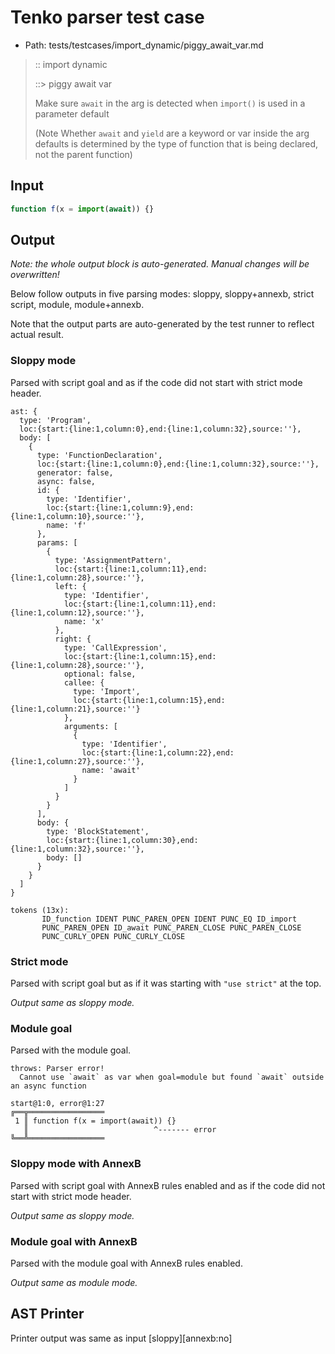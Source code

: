 # Tenko parser test case

- Path: tests/testcases/import_dynamic/piggy_await_var.md

> :: import dynamic
>
> ::> piggy await var
>
> Make sure `await` in the arg is detected when `import()` is used in a parameter default
>
> (Note Whether `await` and `yield` are a keyword or var inside the arg defaults is determined by the type of function that is being declared, not the parent function)

## Input

`````js
function f(x = import(await)) {}
`````

## Output

_Note: the whole output block is auto-generated. Manual changes will be overwritten!_

Below follow outputs in five parsing modes: sloppy, sloppy+annexb, strict script, module, module+annexb.

Note that the output parts are auto-generated by the test runner to reflect actual result.

### Sloppy mode

Parsed with script goal and as if the code did not start with strict mode header.

`````
ast: {
  type: 'Program',
  loc:{start:{line:1,column:0},end:{line:1,column:32},source:''},
  body: [
    {
      type: 'FunctionDeclaration',
      loc:{start:{line:1,column:0},end:{line:1,column:32},source:''},
      generator: false,
      async: false,
      id: {
        type: 'Identifier',
        loc:{start:{line:1,column:9},end:{line:1,column:10},source:''},
        name: 'f'
      },
      params: [
        {
          type: 'AssignmentPattern',
          loc:{start:{line:1,column:11},end:{line:1,column:28},source:''},
          left: {
            type: 'Identifier',
            loc:{start:{line:1,column:11},end:{line:1,column:12},source:''},
            name: 'x'
          },
          right: {
            type: 'CallExpression',
            loc:{start:{line:1,column:15},end:{line:1,column:28},source:''},
            optional: false,
            callee: {
              type: 'Import',
              loc:{start:{line:1,column:15},end:{line:1,column:21},source:''}
            },
            arguments: [
              {
                type: 'Identifier',
                loc:{start:{line:1,column:22},end:{line:1,column:27},source:''},
                name: 'await'
              }
            ]
          }
        }
      ],
      body: {
        type: 'BlockStatement',
        loc:{start:{line:1,column:30},end:{line:1,column:32},source:''},
        body: []
      }
    }
  ]
}

tokens (13x):
       ID_function IDENT PUNC_PAREN_OPEN IDENT PUNC_EQ ID_import
       PUNC_PAREN_OPEN ID_await PUNC_PAREN_CLOSE PUNC_PAREN_CLOSE
       PUNC_CURLY_OPEN PUNC_CURLY_CLOSE
`````

### Strict mode

Parsed with script goal but as if it was starting with `"use strict"` at the top.

_Output same as sloppy mode._

### Module goal

Parsed with the module goal.

`````
throws: Parser error!
  Cannot use `await` as var when goal=module but found `await` outside an async function

start@1:0, error@1:27
╔══╦═════════════════
 1 ║ function f(x = import(await)) {}
   ║                            ^------- error
╚══╩═════════════════

`````

### Sloppy mode with AnnexB

Parsed with script goal with AnnexB rules enabled and as if the code did not start with strict mode header.

_Output same as sloppy mode._

### Module goal with AnnexB

Parsed with the module goal with AnnexB rules enabled.

_Output same as module mode._

## AST Printer

Printer output was same as input [sloppy][annexb:no]
